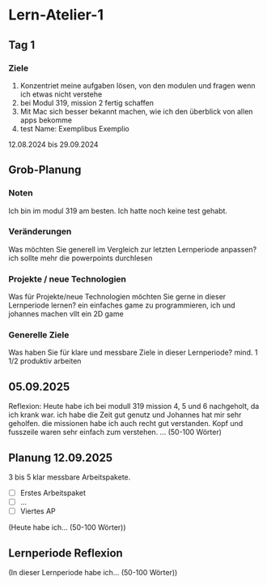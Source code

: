 # Lern-Atelier-1
## Tag 1
### Ziele
1. Konzentriet meine aufgaben lösen, von den modulen und fragen wenn ich etwas nicht verstehe
2. bei Modul 319, mission 2 fertig schaffen
3. Mit Mac sich besser bekannt machen, wie ich den überblick von allen apps bekomme
4. test
   Name: Exemplibus Exemplio

12.08.2024 bis 29.09.2024

## Grob-Planung
### Noten
 Ich bin im modul 319 am besten. Ich hatte noch keine test gehabt.
### Veränderungen
Was möchten Sie generell im Vergleich zur letzten Lernperiode anpassen?
ich sollte mehr die powerpoints durchlesen
### Projekte / neue Technologien
Was für Projekte/neue Technologien möchten Sie gerne in dieser Lernperiode lernen?
ein einfaches game zu programmieren, ich und johannes machen vllt ein 2D game
### Generelle Ziele
Was haben Sie für klare und messbare Ziele in dieser Lernperiode?
mind. 1 1/2 produktiv arbeiten
## 05.09.2025
Reflexion: Heute habe ich bei modull 319 mission 4, 5 und 6 nachgeholt, da ich krank war. ich habe die Zeit gut genutz und Johannes hat mir sehr geholfen. die missionen habe ich auch recht gut verstanden. Kopf und fusszeile waren sehr einfach zum verstehen. ... (50-100 Wörter)

## Planung 12.09.2025
3 bis 5 klar messbare Arbeitspakete.

- [ ] Erstes Arbeitspaket
- [ ] ...
- [ ] Viertes AP

(Heute habe ich... (50-100 Wörter))

## Lernperiode Reflexion
(In dieser Lernperiode habe ich... (50-100 Wörter))
